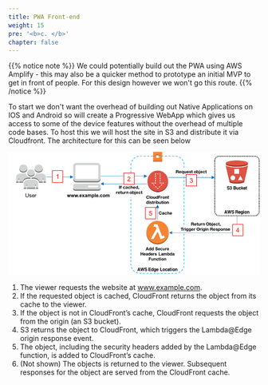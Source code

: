 ```yaml
---
title: PWA Front-end
weight: 15
pre: '<b>c. </b>'
chapter: false
---
```


{{% notice note %}}
We could potentially build out the PWA using AWS Amplify - this may also be a quicker method to prototype an initial MVP to get in front of people. For this design however we won't go this route.
{{% /notice %}}

To start we don't want the overhead of building out Native Applications on IOS and Android so will create a Progressive WebApp which gives us access to some of the device features without the overhead of multiple code bases. To host this we will host the site in S3 and distribute it via Cloudfront. The architecture for this can be seen below

![Front End Architecture](images/architecture.png)

1. The viewer requests the website at www.example.com.
2. If the requested object is cached, CloudFront returns the object from its cache to the viewer.
3. If the object is not in CloudFront’s cache, CloudFront requests the object from the origin (an S3 bucket).
4. S3 returns the object to CloudFront, which triggers the Lambda@Edge origin response event.
5. The object, including the security headers added by the Lambda@Edge function, is added to CloudFront’s cache.
6. (Not shown) The objects is returned to the viewer. Subsequent responses for the object are served from the CloudFront cache.
